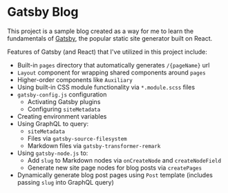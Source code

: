 # Gatsby Blog

This project is a sample blog created as a way for me to learn the fundamentals of [Gatsby](https://gatsbyjs.org), the popular static site generator built on React.

Features of Gatsby (and React) that I've utilized in this project include:
* Built-in `pages` directory that automatically generates `/{pageName}` url
* `Layout` component for wrapping shared components around `pages`
* Higher-order components like `Auxiliary`
* Using built-in CSS module functionality via `*.module.scss` files
* `gatsby-config.js` configuration
  * Activating Gatsby plugins
  * Configuring `siteMetadata`
* Creating environment variables
* Using GraphQL to query:
  * `siteMetadata`
  * Files via `gatsby-source-filesystem`
  * Markdown files via `gatsby-transformer-remark`
* Using `gatsby-node.js` to:
  * Add `slug` to Markdown nodes via `onCreateNode` and `createNodeField`
  * Generate new site page nodes for blog posts via `createPages`
* Dynamically generate blog post pages using `Post` template (includes passing `slug` into GraphQL query)